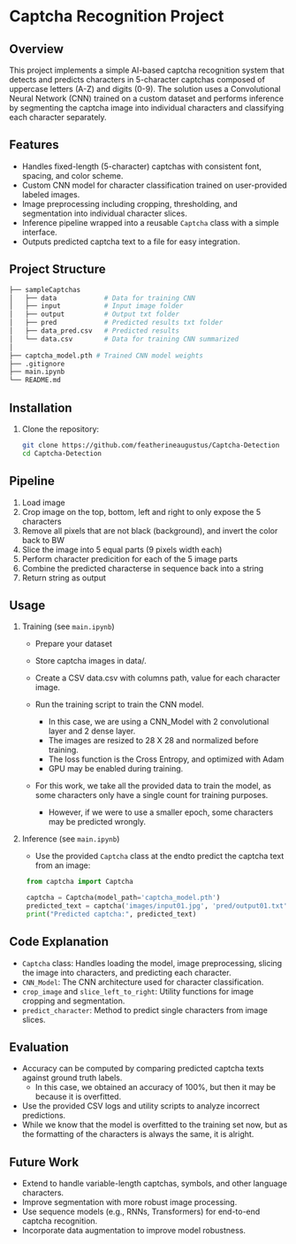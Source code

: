 # Captcha Recognition Project

## Overview
This project implements a simple AI-based captcha recognition system that detects and predicts characters in 5-character captchas composed of uppercase letters (A-Z) and digits (0-9). The solution uses a Convolutional Neural Network (CNN) trained on a custom dataset and performs inference by segmenting the captcha image into individual characters and classifying each character separately.

## Features
- Handles fixed-length (5-character) captchas with consistent font, spacing, and color scheme.
- Custom CNN model for character classification trained on user-provided labeled images.
- Image preprocessing including cropping, thresholding, and segmentation into individual character slices.
- Inference pipeline wrapped into a reusable `Captcha` class with a simple interface.
- Outputs predicted captcha text to a file for easy integration.

## Project Structure
```bash
├── sampleCaptchas
│   ├── data            # Data for training CNN
│   ├── input           # Input image folder
│   ├── output          # Output txt folder
│   ├── pred            # Predicted results txt folder
│   ├── data_pred.csv   # Predicted results
│   └── data.csv        # Data for training CNN summarized
│
├── captcha_model.pth # Trained CNN model weights
├── .gitignore
├── main.ipynb
└── README.md
```

## Installation
1. Clone the repository:
   ```bash
   git clone https://github.com/featherineaugustus/Captcha-Detection
   cd Captcha-Detection
   ```

## Pipeline
1. Load image
2. Crop image on the top, bottom, left and right to only expose the 5 characters
3. Remove all pixels that are not black (background), and invert the color back to BW
4. Slice the image into 5 equal parts (9 pixels width each)
5. Perform character predicition for each of the 5 image parts
6. Combine the predicted characterse in sequence back into a string
7. Return string as output

## Usage
1. Training (see `main.ipynb`)
    - Prepare your dataset
    - Store captcha images in data/.
    - Create a CSV data.csv with columns path, value for each character image.
    - Run the training script to train the CNN model.
        - In this case, we are using a CNN_Model with 2 convolutional layer and 2 dense layer.
        - The images are resized to 28 X 28 and normalized before training.
        - The loss function is the Cross Entropy, and optimized with Adam
        - GPU may be enabled during training.

    - For this work, we take all the provided data to train the model, as some characters only have a single count for training purposes.
        - However, if we were to use a smaller epoch, some characters may be predicted wrongly.

2. Inference (see `main.ipynb`)
    - Use the provided `Captcha` class at the endto predict the captcha text from an image:

   ```python
    from captcha import Captcha

    captcha = Captcha(model_path='captcha_model.pth')
    predicted_text = captcha('images/input01.jpg', 'pred/output01.txt')
    print("Predicted captcha:", predicted_text)
    ```

## Code Explanation
- `Captcha` class: Handles loading the model, image preprocessing, slicing the image into characters, and predicting each character.
- `CNN_Model`: The CNN architecture used for character classification.
- `crop_image` and `slice_left_to_right`: Utility functions for image cropping and segmentation.
- `predict_character`: Method to predict single characters from image slices.

## Evaluation
- Accuracy can be computed by comparing predicted captcha texts against ground truth labels.
    - In this case, we obtained an accuracy of 100%, but then it may be because it is overfitted.
- Use the provided CSV logs and utility scripts to analyze incorrect predictions.
- While we know that the model is overfitted to the training set now, but as the formatting of the characters is always the same, it is alright.

## Future Work
- Extend to handle variable-length captchas, symbols, and other language characters.
- Improve segmentation with more robust image processing.
- Use sequence models (e.g., RNNs, Transformers) for end-to-end captcha recognition.
- Incorporate data augmentation to improve model robustness.